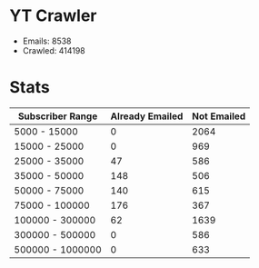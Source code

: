 # YT Crawler
- Emails: 8538
- Crawled: 414198

# Stats
| Subscriber Range  | Already Emailed | Not Emailed |
|-------|-------|-------|
| 5000 - 15000 | 0 | 2064 |
| 15000 - 25000 | 0 | 969 |
| 25000 - 35000 | 47 | 586 |
| 35000 - 50000 | 148 | 506 |
| 50000 - 75000 | 140 | 615 |
| 75000 - 100000 | 176 | 367 |
| 100000 - 300000 | 62 | 1639 |
| 300000 - 500000 | 0 | 586 |
| 500000 - 1000000 | 0 | 633 |
